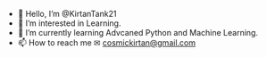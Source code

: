 - 👋 Hello, I’m @KirtanTank21
- 🌱 I’m interested in Learning. 
- 🤖 I’m currently learning Advcaned Python and Machine Learning. 
- 📫 How to reach me ✉ cosmickirtan@gmail.com 

<!---
KirtanTank21/KirtanTank21 is a ✨ special ✨ repository because its `README.md` (this file) appears on your GitHub profile.
You can click the Preview link to take a look at your changes.
--->
